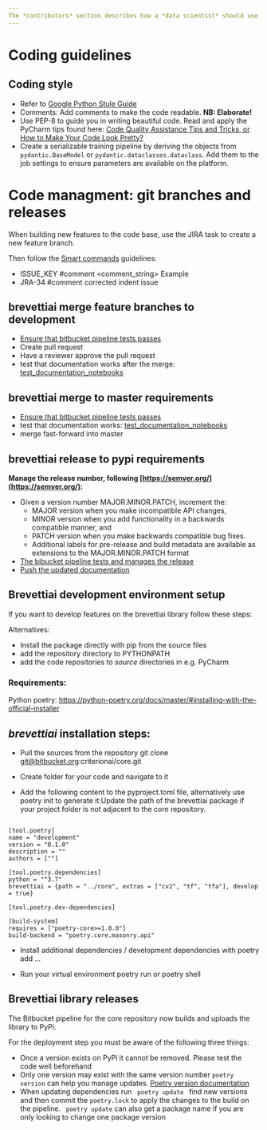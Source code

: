 ```yaml
---
The *contributors* section describes how a *data scientist* should use available tools and conform to coding standards to contribute to the API's and tools of the Brevetti AI platform.
---
```


# Coding guidelines

## Coding style
* Refer to [Google Python Stule Guide](https://google.github.io/styleguide/pyguide.html) 
* Comments: Add comments to make the code readable. **NB: Elaborate!**
* Use PEP-8 to guide you in writing beautiful code. Read and apply the PyCharm tips found here: [Code Quality Assistance Tips and Tricks, or How to Make Your Code Look Pretty?](https://www.jetbrains.com/help/pycharm/tutorial-code-quality-assistance-tips-and-tricks.html)
* Create a serializable training pipeline by deriving the objects from `pydantic.BaseModel` or
`pydantic.dataclasses.dataclass`. Add them to the job settings to ensure parameters are available on the platform.

# Code managment: git branches and releases
When building new features to the code base, use the JIRA task to create a new feature branch.

Then follow the [Smart commands](https://confluence.atlassian.com/bitbucketserver/use-smart-commits-802599018.html) guidelines:
* <ignored text> ISSUE_KEY <ignored text> #comment <comment_string>
Example	
* JRA-34 #comment corrected indent issue

## brevettiai merge feature branches to development
* [Ensure that bitbucket pipeline tests passes](https://bitbucket.org/criterionai/core/addon/pipelines/)
* Create pull request
* Have a reviewer approve the pull request
* test that documentation works after the merge: [test_documentation_notebooks](https://github.com/brevettiai/brevettiai-docs/actions/workflows/test_documentation_notebooks.yml)

## brevettiai merge to master requirements
* [Ensure that bitbucket pipeline tests passes](https://bitbucket.org/criterionai/core/addon/pipelines/)
* test that documentation works: [test_documentation_notebooks](https://github.com/brevettiai/brevettiai-docs/actions/workflows/test_documentation_notebooks.yml)
* merge fast-forward into master

## brevettiai release to pypi requirements
**Manage the release number, following [https://semver.org/](https://semver.org/):**
* Given a version number MAJOR.MINOR.PATCH, increment the:
  * MAJOR version when you make incompatible API changes,
  * MINOR version when you add functionality in a backwards compatible manner, and
  * PATCH version when you make backwards compatible bug fixes.
  * Additional labels for pre-release and build metadata are available as extensions to the MAJOR.MINOR.PATCH format
* [The bibucket pipeline tests and manages the release](https://bitbucket.org/criterionai/core/addon/pipelines/)
* [Push the updated documentation](https://github.com/brevettiai/brevettiai-docs/actions/workflows/build_and_commit_documentation.yml)


## Brevettiai development environment setup

<p> If you want to develop features on the brevettiai library follow these steps:

Alternatives:

* Install the package directly with pip from the source files
* add the repository directory to PYTHONPATH
* add the code repositories to *source* directories in e.g. PyCharm

### Requirements:

Python poetry: https://python-poetry.org/docs/master/#installing-with-the-official-installer

## *brevettiai* installation steps:

* Pull the sources from the repository git clone git@bitbucket.org:criterionai/core.git

* Create folder for your code and navigate to it

* Add the following content to the pyproject.toml file, alternatively use poetry init to generate it:Update the path of the brevettiai package if your project folder is not adjacent to the core repository. </p>
<pre><code>
[tool.poetry]
name = "development"
version = "0.1.0"
description = ""
authors = [""]

[tool.poetry.dependencies]
python = "^3.7"
brevettiai = {path = "../core", extras = ["cv2", "tf", "tfa"], develop = true}

[tool.poetry.dev-dependencies]

[build-system]
requires = ["poetry-core>=1.0.0"]
build-backend = "poetry.core.masonry.api"
</code></pre>

* Install additional dependencies / development dependencies with poetry add ...

* Run your virtual environment poetry run or poetry shell

## Brevettiai library releases

The Bitbucket pipeline for the core repository now builds and uploads the library to PyPi.

For the deployment step you must be aware of the following three things:
* Once a version exists on PyPi it cannot be removed. Please test the code well beforehand
* Only one version may exist with the same version number <code>poetry version</code> can help you manage updates. [Poetry version documentation](https://python-poetry.org/docs/cli/#version) 
* When updating dependencies run <code> poetry update </code>  find new versions and then commit the <code>poetry.lock</code>  to apply the changes to the build on the pipeline. <code> poetry update</code>  can also get a package name if you are only looking to change one package version